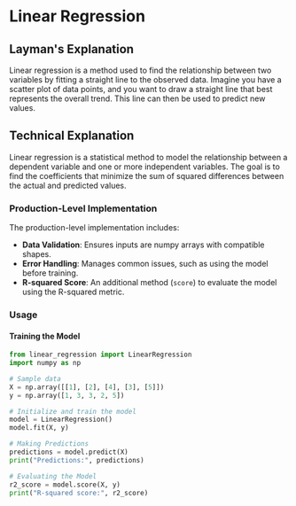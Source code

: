 # Linear Regression

## Layman's Explanation

Linear regression is a method used to find the relationship between two variables by fitting a straight line to the observed data. Imagine you have a scatter plot of data points, and you want to draw a straight line that best represents the overall trend. This line can then be used to predict new values.

## Technical Explanation

Linear regression is a statistical method to model the relationship between a dependent variable and one or more independent variables. The goal is to find the coefficients that minimize the sum of squared differences between the actual and predicted values.

### Production-Level Implementation

The production-level implementation includes:
- **Data Validation**: Ensures inputs are numpy arrays with compatible shapes.
- **Error Handling**: Manages common issues, such as using the model before training.
- **R-squared Score**: An additional method (`score`) to evaluate the model using the R-squared metric.

### Usage

#### Training the Model

```python
from linear_regression import LinearRegression
import numpy as np

# Sample data
X = np.array([[1], [2], [4], [3], [5]])
y = np.array([1, 3, 3, 2, 5])

# Initialize and train the model
model = LinearRegression()
model.fit(X, y)

# Making Predictions
predictions = model.predict(X)
print("Predictions:", predictions)

# Evaluating the Model
r2_score = model.score(X, y)
print("R-squared score:", r2_score)



